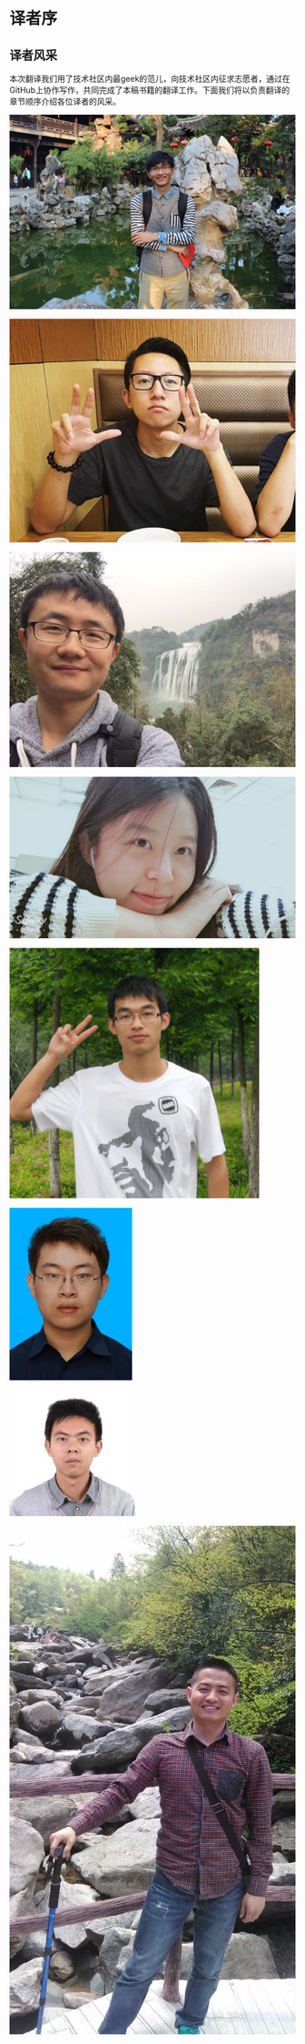 # 译者序

## 译者风采
本次翻译我们用了技术社区内最geek的范儿，向技术社区内征求志愿者，通过在GitHub上协作写作，共同完成了本稿书籍的翻译工作。下面我们将以负责翻译的章节顺序介绍各位译者的风采。

![胡成龙，复旦大学计算机系在读研究生，Xilinx实习生](images/hcl.png)

![李彦晔，伊利诺伊大学香槟分校本科在读，Xilinx实习生](images/lyy.png)

![曹越，现就职于中国科学院电子学研究所，研究方向为实时信号处理。工作至今已完成多个合成孔径雷达实时信号处理项目，在雷达成像、动目标检测和识别领域有丰富的工程经验。](images/cy.png)

![陈雯，东南大学电气学院在读研究生，Xilinx实习生](images/cw.png)

![吴彦北，武汉邮电科学研究院硕士毕业，目前主要工作方式向是医疗图像处理FPGA平台相关的开发。](images/wyb.png)

![胡博，本硕毕业于哈尔滨工程大学。上学期间多次参加国家挑战杯（国家三等奖）、"博创杯"全国嵌入式设计大赛（国家一等奖）、Robosub全球水下机器人大赛（全球第五）、微软imageinecup等比赛。目前主要从事视频编解码、图像预处理、目标识别与跟踪等相关工作。近几年技术方向积累多围绕SOC相关开发来构建自己的知识体系，主要是逻辑设计（Verilog和HLS）、驱动开发（Linux及裸核）、Linux系统上应用程序设计等。目前正在研究深度学习在前端智能中的应用。](images/hb.png)

![王芝斌，江南大学计算机科学与技术硕士毕业，原OpenHEC FPGA 云初创公司联合创始人、技术合伙人，现任科大讯飞研究院高级软件工程师，从事异构计算、云计算方面的工作。基于HLS 的光流算法加速工作发表在FPGA、FPT、FSP 和ACM TACO 等国际会议或期刊上。](images/wzb.jpg)

![杨勇（网名：rowen800），2013年于华中师范大学获得无线电物理专业硕士学位，具有5年的FPGA设计和板级硬件开发经历，主要从事数字信号处理、无线通信以及FPGA应用技术的研究。活跃于各大电子技术论坛，分享了多篇博文，个人的技术博客深受广大网友的喜爱。](images/yy.png)
